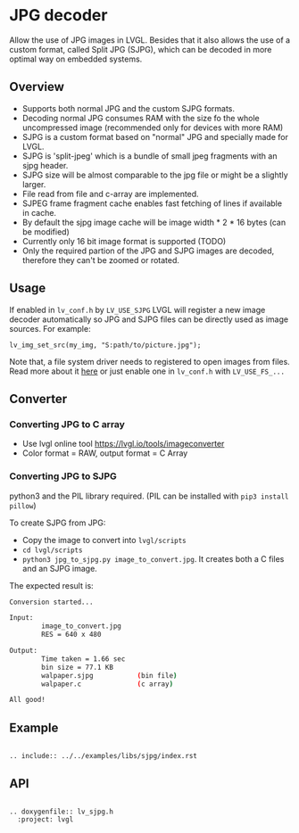 ```eval_rst
```

# JPG decoder

Allow the use of JPG images in LVGL. Besides that it also allows the use of a custom format, called Split JPG (SJPG), which can be decoded in more optimal way on embedded systems.

## Overview
  - Supports both normal JPG and the custom SJPG formats.
  - Decoding normal JPG consumes RAM with the size fo the whole uncompressed image (recommended only for devices with more RAM)
  - SJPG is a custom format based on "normal" JPG and specially made for LVGL.
  - SJPG is 'split-jpeg' which is a bundle of small jpeg fragments with an sjpg header.
  - SJPG size will be almost comparable to the jpg file or might be a slightly larger.
  - File read from file and c-array are implemented.
  - SJPEG frame fragment cache enables fast fetching of lines if available in cache.
  - By default the sjpg image cache will be image width * 2 * 16 bytes (can be modified)
  - Currently only 16 bit image format is supported (TODO)
  - Only the required partion of the JPG and SJPG images are decoded, therefore they can't be zoomed or rotated.

## Usage

If enabled in `lv_conf.h` by `LV_USE_SJPG` LVGL will register a new image decoder automatically so JPG and SJPG files can be directly used as image sources. For example:
```
lv_img_set_src(my_img, "S:path/to/picture.jpg");
```

Note that, a file system driver needs to registered to open images from files. Read more about it [here](https://docs.lvgl.io/master/overview/file-system.html) or just enable one in `lv_conf.h` with `LV_USE_FS_...`



## Converter

### Converting JPG to C array
  - Use lvgl online tool https://lvgl.io/tools/imageconverter
  - Color format = RAW, output format = C Array

### Converting JPG to SJPG
python3 and the PIL library required. (PIL can be installed with `pip3 install pillow`)

To create SJPG from JPG:
- Copy the image to convert into `lvgl/scripts`
- `cd lvgl/scripts`
- `python3 jpg_to_sjpg.py image_to_convert.jpg`. It creates both a C files and an SJPG image.

The expected result is:
```sh
Conversion started...

Input:
        image_to_convert.jpg
        RES = 640 x 480

Output:
        Time taken = 1.66 sec
        bin size = 77.1 KB
        walpaper.sjpg           (bin file)
        walpaper.c              (c array)

All good!
```


## Example
```eval_rst

.. include:: ../../examples/libs/sjpg/index.rst

```

## API

```eval_rst

.. doxygenfile:: lv_sjpg.h
  :project: lvgl
